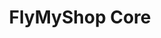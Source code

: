 ---
title: "FlyMyShop Core"
sidebar:
  nav: "docs"
layout: single
excerpt: "FlyMyShop Core"
sitemap: false
share: true
permalink: /docs/flymyshop-core/
---